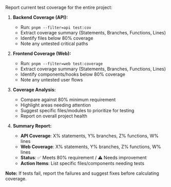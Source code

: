 Report current test coverage for the entire project:

1. **Backend Coverage (API):**
   - Run: `pnpm --filter=api test:cov`
   - Extract coverage summary (Statements, Branches, Functions, Lines)
   - Identify files below 80% coverage
   - Note any untested critical paths

2. **Frontend Coverage (Web):**
   - Run: `pnpm --filter=web test:coverage`
   - Extract coverage summary (Statements, Branches, Functions, Lines)
   - Identify components/hooks below 80% coverage
   - Note any untested user flows

3. **Coverage Analysis:**
   - Compare against 80% minimum requirement
   - Highlight areas needing attention
   - Suggest specific files/modules to prioritize for testing
   - Report on overall project health

4. **Summary Report:**
   - **API Coverage**: X% statements, Y% branches, Z% functions, W% lines
   - **Web Coverage**: X% statements, Y% branches, Z% functions, W% lines
   - **Status**: ✅ Meets 80% requirement / ⚠️ Needs improvement
   - **Action Items**: List specific files/components needing tests

**Note:** If tests fail, report the failures and suggest fixes before calculating coverage.
